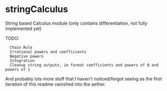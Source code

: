 stringCalculus
==============

String based Calculus module (only contains differentiation, not fully implemented yet)

TODO:

      Chain Rule
      Irrational powers and coefficients
      Negative powers
      Integration
      Cleanup string outputs, ie format coefficients and powers of 0 and powers of 1
      
 And probably lots more stuff that I haven't noticed/forgot seeing as the first iteration of this readme vanished into the aether.
